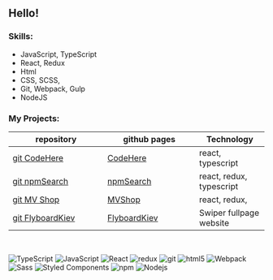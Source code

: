## Hello!

### Skills:

-   JavaScript, TypeScript
-   React, Redux
-   Html
-   CSS, SCSS,
-   Git, Webpack, Gulp
-   NodeJS

### My Projects:

<div style="width: 100%">

| repository                                                                   |                               github pages                                |        Technology        |
| ---------------------------------------------------------------------------- | ----------------------------------------------------------------------- | ---------------------- |
 | <a href="https://github.com/serhiihaniuk/codehere">git CodeHere</a> <img width=200/>|<a href="https://serhiihaniuk.github.io/codehere/">CodeHere</a><img width=200/>     | react, typescript |
| <a href="https://github.com/serhiihaniuk/findnpm">git npmSearch</a> <img width=200/>|<a href="https://serhiihaniuk.github.io/findnpm/">npmSearch</a><img width=200/>     | react, redux, typescript |
| <a href="https://github.com/serhiihaniuk/mvshop">git MV Shop</a>            <img width=200/>|<a href="https://serhiihaniuk.github.io/mvshop/">MVShop</a><img width=200/>   |      react, redux,       |
| <a href="https://github.com/serhiihaniuk/FlyboardKiev-">git FlyboardKiev</a><img width=200/>|<a href="https://serhiihaniuk.github.io/FlyboardKiev-/app/index.html">FlyboardKiev</a>  <img width=200/>| Swiper fullpage website  |

</div>
</br>

<p>
 

  <img alt="TypeScript" src="https://img.shields.io/badge/-TypeScript-007ACC?style=flat-square&logo=typescript&logoColor=white" />
  <img alt="JavaScript" src="https://img.shields.io/badge/-JavaScript-FCAA00?style=flat-square&logo=JavaScript&logoColor=white" />
  <img alt="React" src="https://img.shields.io/badge/-React-45b8d8?style=flat-square&logo=react&logoColor=white" />
  <img alt="redux" src="https://img.shields.io/badge/-Redux-764ABC?style=flat-square&logo=redux&logoColor=white" />  
  <img alt="git" src="https://img.shields.io/badge/-Git-F05032?style=flat-square&logo=git&logoColor=white" />
  <img alt="html5" src="https://img.shields.io/badge/-HTML5-E34F26?style=flat-square&logo=html5&logoColor=white" />
  <img alt="Webpack" src="https://img.shields.io/badge/-Webpack-8DD6F9?style=flat-square&logo=webpack&logoColor=white" /> 
  <img alt="Sass" src="https://img.shields.io/badge/-Sass-CC6699?style=flat-square&logo=sass&logoColor=white" />
  <img alt="Styled Components" src="https://img.shields.io/badge/-Styled_Components-db7092?style=flat-square&logo=styled-components&logoColor=white" />
  <img alt="npm" src="https://img.shields.io/badge/-NPM-CB3837?style=flat-square&logo=npm&logoColor=white" />
  <img alt="Nodejs" src="https://img.shields.io/badge/-Nodejs-43853d?style=flat-square&logo=Node.js&logoColor=white" />

 
</p>
